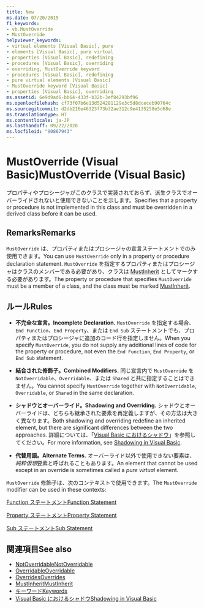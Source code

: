 ```yaml
---
title: New
ms.date: 07/20/2015
f1_keywords:
- vb.MustOverride
- MustOverride
helpviewer_keywords:
- virtual elements [Visual Basic], pure
- elements [Visual Basic], pure virtual
- properties [Visual Basic], redefining
- procedures [Visual Basic], overriding
- overriding, MustOverride keyword
- procedures [Visual Basic], redefining
- pure virtual elements [Visual Basic]
- MustOverride keyword [Visual Basic]
- properties [Visual Basic], overriding
ms.assetid: 6e9d9ad6-bb64-433f-b32b-3ef84293bf96
ms.openlocfilehash: cf73f07b6e13d524281129e3c5d8dceceb90764c
ms.sourcegitcommit: d2db216e46323f73b32ae312c9e4135258e5d68e
ms.translationtype: HT
ms.contentlocale: ja-JP
ms.lasthandoff: 09/22/2020
ms.locfileid: "90867943"
---
```

# <a name="mustoverride-visual-basic"></a><span data-ttu-id="b7f7a-102">MustOverride (Visual Basic)</span><span class="sxs-lookup"><span data-stu-id="b7f7a-102">MustOverride (Visual Basic)</span></span>

<span data-ttu-id="b7f7a-103">プロパティやプロシージャがこのクラスで実装されておらず、派生クラスでオーバーライドされないと使用できないことを示します。</span><span class="sxs-lookup"><span data-stu-id="b7f7a-103">Specifies that a property or procedure is not implemented in this class and must be overridden in a derived class before it can be used.</span></span>  
  
## <a name="remarks"></a><span data-ttu-id="b7f7a-104">Remarks</span><span class="sxs-lookup"><span data-stu-id="b7f7a-104">Remarks</span></span>  

 <span data-ttu-id="b7f7a-105">`MustOverride` は、プロパティまたはプロシージャの宣言ステートメントでのみ使用できます。</span><span class="sxs-lookup"><span data-stu-id="b7f7a-105">You can use `MustOverride` only in a property or procedure declaration statement.</span></span> <span data-ttu-id="b7f7a-106">`MustOverride` を指定するプロパティまたはプロシージャはクラスのメンバーである必要があり、クラスは [MustInherit](mustinherit.md) としてマークする必要があります。</span><span class="sxs-lookup"><span data-stu-id="b7f7a-106">The property or procedure that specifies `MustOverride` must be a member of a class, and the class must be marked [MustInherit](mustinherit.md).</span></span>  
  
## <a name="rules"></a><span data-ttu-id="b7f7a-107">ルール</span><span class="sxs-lookup"><span data-stu-id="b7f7a-107">Rules</span></span>  
  
- <span data-ttu-id="b7f7a-108">**不完全な宣言。**</span><span class="sxs-lookup"><span data-stu-id="b7f7a-108">**Incomplete Declaration.**</span></span> <span data-ttu-id="b7f7a-109">`MustOverride` を指定する場合、`End Function`、`End Property`、または `End Sub` ステートメントでも、プロパティまたはプロシージャに追加のコード行を指定しません。</span><span class="sxs-lookup"><span data-stu-id="b7f7a-109">When you specify `MustOverride`, you do not supply any additional lines of code for the property or procedure, not even the `End Function`, `End Property`, or `End Sub` statement.</span></span>  
  
- <span data-ttu-id="b7f7a-110">**結合された修飾子。**</span><span class="sxs-lookup"><span data-stu-id="b7f7a-110">**Combined Modifiers.**</span></span> <span data-ttu-id="b7f7a-111">同じ宣言内で `MustOverride` を `NotOverridable`、`Overridable`、または `Shared` と共に指定することはできません。</span><span class="sxs-lookup"><span data-stu-id="b7f7a-111">You cannot specify `MustOverride` together with `NotOverridable`, `Overridable`, or `Shared` in the same declaration.</span></span>  
  
- <span data-ttu-id="b7f7a-112">**シャドウとオーバーライド。**</span><span class="sxs-lookup"><span data-stu-id="b7f7a-112">**Shadowing and Overriding.**</span></span> <span data-ttu-id="b7f7a-113">シャドウとオーバーライドは、どちらも継承された要素を再定義しますが、その方法は大きく異なります。</span><span class="sxs-lookup"><span data-stu-id="b7f7a-113">Both shadowing and overriding redefine an inherited element, but there are significant differences between the two approaches.</span></span> <span data-ttu-id="b7f7a-114">詳細については、「[Visual Basic におけるシャドウ](../../programming-guide/language-features/declared-elements/shadowing.md)」を参照してください。</span><span class="sxs-lookup"><span data-stu-id="b7f7a-114">For more information, see [Shadowing in Visual Basic](../../programming-guide/language-features/declared-elements/shadowing.md).</span></span>  
  
- <span data-ttu-id="b7f7a-115">**代替用語。**</span><span class="sxs-lookup"><span data-stu-id="b7f7a-115">**Alternate Terms.**</span></span> <span data-ttu-id="b7f7a-116">オーバーライド以外で使用できない要素は、*純粋仮想*要素と呼ばれることもあります。</span><span class="sxs-lookup"><span data-stu-id="b7f7a-116">An element that cannot be used except in an override is sometimes called a *pure virtual* element.</span></span>  
  
 <span data-ttu-id="b7f7a-117">`MustOverride` 修飾子は、次のコンテキストで使用できます。</span><span class="sxs-lookup"><span data-stu-id="b7f7a-117">The `MustOverride` modifier can be used in these contexts:</span></span>  
  
 [<span data-ttu-id="b7f7a-118">Function ステートメント</span><span class="sxs-lookup"><span data-stu-id="b7f7a-118">Function Statement</span></span>](../statements/function-statement.md)  
  
 [<span data-ttu-id="b7f7a-119">Property ステートメント</span><span class="sxs-lookup"><span data-stu-id="b7f7a-119">Property Statement</span></span>](../statements/property-statement.md)  
  
 [<span data-ttu-id="b7f7a-120">Sub ステートメント</span><span class="sxs-lookup"><span data-stu-id="b7f7a-120">Sub Statement</span></span>](../statements/sub-statement.md)  
  
## <a name="see-also"></a><span data-ttu-id="b7f7a-121">関連項目</span><span class="sxs-lookup"><span data-stu-id="b7f7a-121">See also</span></span>

- [<span data-ttu-id="b7f7a-122">NotOverridable</span><span class="sxs-lookup"><span data-stu-id="b7f7a-122">NotOverridable</span></span>](notoverridable.md)
- [<span data-ttu-id="b7f7a-123">Overridable</span><span class="sxs-lookup"><span data-stu-id="b7f7a-123">Overridable</span></span>](overridable.md)
- [<span data-ttu-id="b7f7a-124">Overrides</span><span class="sxs-lookup"><span data-stu-id="b7f7a-124">Overrides</span></span>](overrides.md)
- [<span data-ttu-id="b7f7a-125">MustInherit</span><span class="sxs-lookup"><span data-stu-id="b7f7a-125">MustInherit</span></span>](mustinherit.md)
- [<span data-ttu-id="b7f7a-126">キーワード</span><span class="sxs-lookup"><span data-stu-id="b7f7a-126">Keywords</span></span>](../keywords/index.md)
- [<span data-ttu-id="b7f7a-127">Visual Basic におけるシャドウ</span><span class="sxs-lookup"><span data-stu-id="b7f7a-127">Shadowing in Visual Basic</span></span>](../../programming-guide/language-features/declared-elements/shadowing.md)
